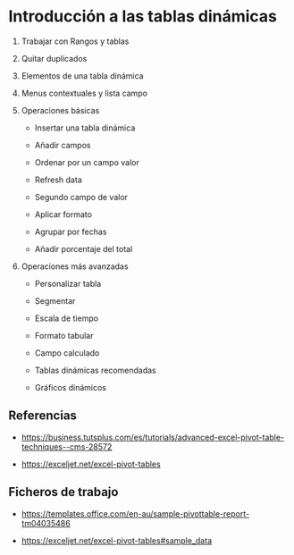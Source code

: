 # Introducción a las tablas dinámicas

1. Trabajar con Rangos y tablas

1. Quitar duplicados

1. Elementos de una tabla dinámica

1. Menus contextuales y lista campo


1. Operaciones básicas

    - Insertar una tabla dinámica
  
    - Añadir campos
  
    - Ordenar por un campo valor
  
    - Refresh data
  
    - Segundo campo de valor
  
    - Aplicar formato 
  
    - Agrupar por fechas
  
    - Añadir porcentaje del total

1. Operaciones más avanzadas
  
    - Personalizar tabla
  
    - Segmentar
  
    - Escala de tiempo
  
    - Formato tabular
  
    - Campo calculado
  
    - Tablas dinámicas recomendadas
  
    - Gráficos dinámicos
    

## Referencias
- <https://business.tutsplus.com/es/tutorials/advanced-excel-pivot-table-techniques--cms-28572>

- <https://exceljet.net/excel-pivot-tables>


## Ficheros de trabajo
- <https://templates.office.com/en-au/sample-pivottable-report-tm04035486>

- <https://exceljet.net/excel-pivot-tables#sample_data>
